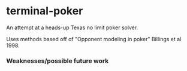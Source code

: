 # terminal-poker

An attempt at a heads-up Texas no limit poker solver. 

Uses methods based off of "Opponent modeling in poker" Billings et al 1998.

### Weaknesses/possible future work